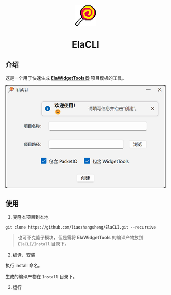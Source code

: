 <div align=center>
   <img width=64 src="./favicon.svg">

# ElaCLI

</div>

## 介绍

这是一个用于快速生成 **[ElaWidgetTools😍](https://github.com/Liniyous/ElaWidgetTools)** 项目模板的工具。

<div align=center>
   <img src="./res/mainwindow.png">
</div>

## 使用

1. 克隆本项目到本地

```shell
git clone https://github.com/liaozhangsheng/ElaCLI.git --recursive
```

> 也可不克隆子模块，但是需将 **ElaWidgetTools** 的编译产物放到 `ElaCLI/Install` 目录下。

2. 编译、安装

执行 install 命名。

生成的编译产物在 `Install` 目录下。

3. 运行
